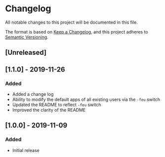 # Changelog

All notable changes to this project will be documented in this file.

The format is based on [Keep a Changelog](https://keepachangelog.com/en/1.0.0/),
and this project adheres to [Semantic Versioning](https://semver.org/spec/v2.0.0.html).

## [Unreleased]

## [1.1.0] - 2019-11-26
### Added
* Added a change log
* Ability to modify the default apps of all existing users via the `-feu` switch
* Updated the README to reflect `-feu` switch
* Improved the clarity of the README

## [1.0.0] - 2019-11-09
### Added
* Initial release
